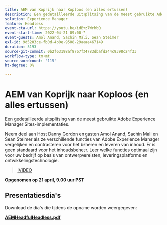 ```yaml
---
title: AEM van Koprijk naar Koploos (en alles ertussen)
description: Een gedetailleerde uitsplitsing van de meest gebruikte Adobe Experience Manager Sites-implementaties.
solution: Experience Manager
feature: Headless
event-cta-url: https://youtu.be/idByz7WrhbQ
event-start-time: 2022-04-21 09:00-7
event-guests: Amol Anand, Sachin Mali, Sean Steimer
exl-id: 9d5203ce-fb0d-4b0e-9508-29aeae467149
duration: 5193
source-git-commit: 0b2f63198af8767f24783dbafd244c9398c24f33
workflow-type: tm+mt
source-wordcount: '115'
ht-degree: 0%

---
```


# AEM van Koprijk naar Koploos (en alles ertussen)

Een gedetailleerde uitsplitsing van de meest gebruikte Adobe Experience Manager Sites-implementaties.

Neem deel aan Host Danny Gordon en gasten Amol Anand, Sachin Mali en Sean Steimer als ze verschillende functies van Adobe Experience Manager vergelijken en contrasteren voor het beheren en leveren van inhoud. Er is geen standaard voor het inhoudsbeheer. Leer welke functies optimaal zijn voor uw bedrijf op basis van ontwerpvereisten, leveringsplatforms en ontwikkelingstechnologie.

>[!VIDEO](https://video.tv.adobe.com/v/342475/?quality=12&learn=on)

**Opgenomen op 21 april, 9.00 uur PST**

## Presentatiesdia&#39;s

Download de dia&#39;s die tijdens de opname worden weergegeven:

**[AEMHeadfulHeadless.pdf](../assets/documents/AEMHeadfulHeadless.pdf)**

